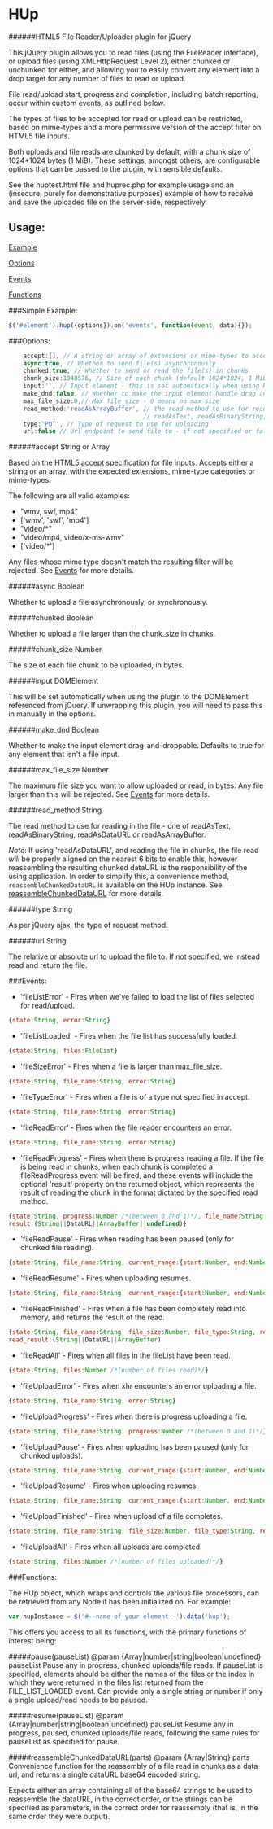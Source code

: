 HUp
===
######HTML5 File Reader/Uploader plugin for jQuery

This jQuery plugin allows you to read files (using the FileReader interface), or upload files (using XMLHttpRequest
Level 2), either chunked or unchunked for either, and allowing you to easily convert any element into a drop target
for any number of files to read or upload.

File read/upload start, progress and completion, including batch reporting, occur within custom events,
as outlined below.

The types of files to be accepted for read or upload can be restricted, based on mime-types and a more permissive
version of the accept filter on HTML5 file inputs.

Both uploads and file reads are chunked by default, with a chunk size of 1024*1024 bytes (1 MiB). These settings,
amongst others, are configurable options that can be passed to the plugin, with sensible defaults.

See the huptest.html file and huprec.php for example usage and an (insecure, purely for demonstrative purposes) example
of how to receive and save the uploaded file on the server-side, respectively.

Usage:
------
[Example](#simple-example)

[Options](#options)

[Events](#events)

[Functions](#functions)


###Simple Example:

```javascript
$('#element').hup({options}).on('events', function(event, data){});
```

###Options:

```javascript
    accept:[], // A string or array of extensions or mime-types to accept for reading/uploading
    async:true, // Whether to send file(s) asynchronously
    chunked:true, // Whether to send or read the file(s) in chunks
    chunk_size:1048576, // Size of each chunk (default 1024*1024, 1 MiB)
    input:'', // Input element - this is set automatically when using HUp in its jQuery plugin form.
    make_dnd:false, // Whether to make the input element handle drag and drop - auto-true if not file input
    max_file_size:0,// Max file size - 0 means no max size
    read_method:'readAsArrayBuffer', // the read method to use for reading in the file(s) - one of
                                     // readAsText, readAsBinaryString, readAsDataURL or readAsArrayBuffer
    type:'PUT', // Type of request to use for uploading
    url:false // Url endpoint to send file to - if not specified or false, we read and return the file(s)
```

######accept
String or Array

Based on the HTML5 [accept specification](https://developer.mozilla.org/en-US/docs/Web/HTML/Element/Input#Specifications)
for file inputs. Accepts either a string or an array, with the expected extensions, mime-type categories or mime-types.

The following are all valid examples:

* "wmv, swf, mp4"
* ['wmv', 'swf', 'mp4']
* "video/*"
* "video/mp4, video/x-ms-wmv"
* ['video/*']

Any files whose mime type doesn't match the resulting filter will be rejected. See [Events](#events) for more details.

######async
Boolean

Whether to upload a file asynchronously, or synchronously.

######chunked
Boolean

Whether to upload a file larger than the chunk_size in chunks.

######chunk_size
Number

The size of each file chunk to be uploaded, in bytes.

######input
DOMElement

This will be set automatically when using the plugin to the DOMElement referenced from jQuery. If unwrapping this
plugin, you will need to pass this in manually in the options.

######make_dnd
Boolean

Whether to make the input element drag-and-droppable. Defaults to true for any element that isn't a file input.

######max_file_size
Number

The maximum file size you want to allow uploaded or read, in bytes. Any file larger than this will be rejected. See
[Events](#events) for more details.

######read_method
String

The read method to use for reading in the file - one of readAsText, readAsBinaryString, readAsDataURL or
readAsArrayBuffer.

*Note*: If using 'readAsDataURL', and reading the file in chunks, the file read *will* be properly aligned on the
 nearest 6 bits to enable this, however reassembling the resulting chunked dataURL is the responsibility of the
 using application. In order to simplify this, a convenience method, ```reassembleChunkedDataURL``` is available
 on the HUp instance. See [reassembleChunkedDataURL](#reassemblechunkeddataurlparts) for more details.

######type
String

As per jQuery ajax, the type of request method.

######url
String

The relative or absolute url to upload the file to. If not specified, we instead read and return the file.

###Events:

* 'fileListError' - Fires when we've failed to load the list of files selected for read/upload.

```javascript
{state:String, error:String}
```

* 'fileListLoaded' - Fires when the file list has successfully loaded.

```javascript
{state:String, files:FileList}
```

* 'fileSizeError' - Fires when a file is larger than max_file_size.

```javascript
{state:String, file_name:String, error:String}
```

* 'fileTypeError' - Fires when a file is of a type not specified in accept.

```javascript
{state:String, file_name:String, error:String}
```

* 'fileReadError' - Fires when the file reader encounters an error.

```javascript
{state:String, file_name:String, error:String}
```

* 'fileReadProgress' - Fires when there is progress reading a file. If the file is being read in chunks, when each
chunk is completed a fileReadProgress event will be fired, and these events will include the optional 'result' property
on the returned object, which represents the result of reading the chunk in the format dictated by the specified
read method.

```javascript
{state:String, progress:Number /*(between 0 and 1)*/, file_name:String,
result:(String||DataURL||ArrayBuffer||undefined)}
```

* 'fileReadPause' - Fires when reading has been paused (only for chunked file reading).

```javascript
{state:String, file_name:String, current_range:{start:Number, end:Number, total:Number}}
```

* 'fileReadResume' - Fires when uploading resumes.

```javascript
{state:String, file_name:String, current_range:{start:Number, end:Number, total:Number}}
```

* 'fileReadFinished' - Fires when a file has been completely read into memory, and returns the result of the read.

```javascript
{state:String, file_name:String, file_size:Number, file_type:String, read_method:String,
read_result:(String||DataURL||ArrayBuffer)
```

* 'fileReadAll' - Fires when all files in the fileList have been read.

```javascript
{state:String, files:Number /*(number of files read)*/}
```

* 'fileUploadError' - Fires when xhr encounters an error uploading a file.

```javascript
{state:String, file_name:String, error:String}
```

* 'fileUploadProgress' - Fires when there is progress uploading a file.

```javascript
{state:String, file_name:String, progress:Number /*(between 0 and 1)*/}
```

* 'fileUploadPause' - Fires when uploading has been paused (only for chunked uploads).

```javascript
{state:String, file_name:String, current_range:{start:Number, end:Number, total:Number}}
```

* 'fileUploadResume' - Fires when uploading resumes.

```javascript
{state:String, file_name:String, current_range:{start:Number, end:Number, total:Number}}
```

* 'fileUploadFinished' - Fires when upload of a file completes.

```javascript
{state:String, file_name:String, file_size:Number, file_type:String, response:(JSON||{error:String, text:String})}
```

* 'fileUploadAll' - Fires when all uploads are completed.

```javascript
{state:String, files:Number /*(number of files uploaded)*/}
```

###Functions:

The HUp object, which wraps and controls the various file processors, can be retrieved from any Node it has been
initialized on. For example:

```javascript
var hupInstance = $('#--name of your element--').data('hup');
```

This offers you access to all its functions, with the primary functions of interest being:

#####pause(pauseList)
@param {Array|number|string|boolean|undefined} pauseList
Pause any in progress, chunked uploads/file reads. If pauseList is specified, elements should be either the names of
the files or the index in which they were returned in the files list returned from the FILE_LIST_LOADED event.
Can provide only a single string or number if only a single upload/read needs to be paused.

#####resume(pauseList)
@param {Array|number|string|boolean|undefined} pauseList
Resume any in progress, paused, chunked uploads/file reads, following the same rules for pauseList as
specified for pause.

#####reassembleChunkedDataURL(parts)
@param {Array|String} parts
Convenience function for the reassembly of a file read in chunks as a data url, and returns a single
dataURL base64 encoded string.

Expects either an array containing all of the base64 strings to be used to reassemble the dataURL, in the
correct order, or the strings can be specified as parameters, in the correct order for reassembly (that is,
in the same order they were output).